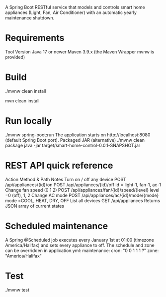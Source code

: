 A Spring Boot RESTful service that models and controls smart home appliances (Light, Fan, Air Conditioner) with an automatic yearly maintenance shutdown.

# Requirements
Tool	Version
Java	17 or newer
Maven	3.9.x (the Maven Wrapper mvnw is provided)

# Build

./mvnw clean install

mvn clean install

# Run locally
./mvnw spring-boot:run
The application starts on http://localhost:8080 (default Spring Boot port).
Packaged JAR (alternative)
./mvnw clean package
java -jar target/smart-home-control-0.0.1-SNAPSHOT.jar

# REST API quick reference
Action	                    Method & Path	                                                Notes
Turn on / off any device	POST /api/appliances/{id}/on POST /api/appliances/{id}/off	    id = light-1, fan-1, ac-1
Change fan speed (0 1 2)	POST /api/appliances/fan/{id}/speed/{level}	                    level =0 (off), 1, 2
Change AC mode	            POST /api/appliances/ac/{id}/mode/{mode}	                    mode =COOL, HEAT, DRY, OFF
List all devices	        GET /api/appliances	Returns JSON array of current states

# Scheduled maintenance
A Spring @Scheduled job executes every January 1st at 01:00 (timezone America/Halifax) and sets every appliance to off.
The schedule and zone can be overridden in application.yml:
maintenance:
cron: "0 0 1 1 1 ?"
zone: "America/Halifax"

# Test
./mvnw test

